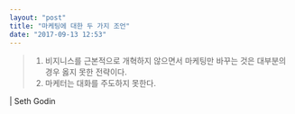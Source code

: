 ```yaml
---
layout: "post"
title: "마케팅에 대한 두 가지 조언"
date: "2017-09-13 12:53"
---
```


>1. 비지니스를 근본적으로 개혁하지 않으면서 마케팅만 바꾸는 것은 대부분의 경우 옳지 못한 전략이다.
>2. 마케터는 대화를 주도하지 못한다.

| Seth Godin
